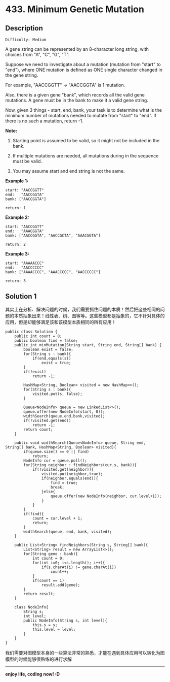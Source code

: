 # 433. Minimum Genetic Mutation
## Description

```
Difficulty: Medium
```

A gene string can be represented by an 8-character long string, with choices from "A", "C", "G", "T".

Suppose we need to investigate about a mutation (mutation from "start" to "end"), where ONE mutation is defined as ONE single character changed in the gene string.

For example, "AACCGGTT" -> "AACCGGTA" is 1 mutation.

Also, there is a given gene "bank", which records all the valid gene mutations. A gene must be in the bank to make it a valid gene string.

Now, given 3 things - start, end, bank, your task is to determine what is the minimum number of mutations needed to mutate from "start" to "end". If there is no such a mutation, return -1.

**Note:**

1. Starting point is assumed to be valid, so it might not be included in the bank.

2. If multiple mutations are needed, all mutations during in the sequence must be valid.

3. You may assume start and end string is not the same.

**Example 1:**

    start: "AACCGGTT"
    end:   "AACCGGTA"
    bank: ["AACCGGTA"]
	
	return: 1

**Example 2:**

    start: "AACCGGTT"
    end:   "AAACGGTA"
    bank: ["AACCGGTA", "AACCGCTA", "AAACGGTA"]
	
	return: 2
**Example 3:**

	start: "AAAAACCC"
	end:   "AACCCCCC"
	bank: ["AAAACCCC", "AAACCCCC", "AACCCCCC"]

	return: 3


## Solution 1
  其实上在分析、解决问题的时候，我们需要抓住问题的本质！然后把这些相同的问题的本质抽象出来！线性表、树、图等等。这些模型都是抽象的，它不针对具体的应用，但是却能够满足该和该模型本质相同的所有应用！

	public class Solution {
	    public int count = 0;
	    public boolean find = false;
	    public int minMutation(String start, String end, String[] bank) {
	        boolean exist = false;
	        for(String s : bank){
	            if(end.equals(s))
	                exist = true;
	        }
	        if(!exist)
	            return -1;
	        
	        HashMap<String, Boolean> visited = new HashMap<>();
	        for(String s : bank){
	            visited.put(s, false);
	        }
	        
	        Queue<NodeInfo> queue = new LinkedList<>();
	        queue.offer(new NodeInfo(start, 0));
	        widthSearch(queue,end,bank,visited);
	        if(!visited.get(end))
	            return -1;
	        return count;
	    }
	    
	    public void widthSearch(Queue<NodeInfo> queue, String end, String[] bank, HashMap<String, Boolean> visited){
	        if(queue.size() == 0 || find)
	            return;
	        NodeInfo cur = queue.poll();
	        for(String neighbor : findNeighbors(cur.s, bank)){
	            if(!visited.get(neighbor)){
	                visited.put(neighbor,true);
	                if(neighbor.equals(end)){
	                    find = true;
	                    break;
	                }else{
	                    queue.offer(new NodeInfo(neighbor, cur.level+1));
	                }
	            }
	        }
	        if(find){
	            count = cur.level + 1;
	            return;
	        }
	        widthSearch(queue, end, bank, visited);
	    }
	    
	    public List<String> findNeighbors(String s, String[] bank){
	        List<String> result = new ArrayList<>();
	        for(String gene : bank){
	            int count = 0;
	            for(int i=0; i<s.length(); i++){
	                if(s.charAt(i) != gene.charAt(i))
	                    count++;
	            }
	            if(count == 1)
	                result.add(gene);
	        }
	        return result;
	    }
	    
	    class NodeInfo{
	        String s;
	        int level;
	        public NodeInfo(String s, int level){
	            this.s = s;
	            this.level = level;
	        }
	    }
	}

我们需要对图模型本身的一些算法非常的熟悉，才能在遇到具体应用可以转化为图模型的时候能够很熟练的进行求解

***

**enjoy life, coding now! :D**
